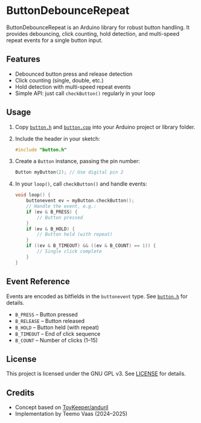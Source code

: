 # ButtonDebounceRepeat

ButtonDebounceRepeat is an Arduino library for robust button handling. It provides debouncing, click counting, hold detection, and multi-speed repeat events for a single button input.

## Features

- Debounced button press and release detection
- Click counting (single, double, etc.)
- Hold detection with multi-speed repeat events
- Simple API: just call `checkButton()` regularly in your loop

## Usage

1. Copy [`button.h`](button.h) and [`button.cpp`](button.cpp) into your Arduino project or library folder.
2. Include the header in your sketch:

    ````cpp
    #include "button.h"
    ````

3. Create a `Button` instance, passing the pin number:

    ````cpp
    Button myButton(2); // Use digital pin 2
    ````

4. In your `loop()`, call `checkButton()` and handle events:

    ````cpp
    void loop() {
        buttonevent ev = myButton.checkButton();
        // Handle the event, e.g.:
        if (ev & B_PRESS) {
            // Button pressed
        }
        if (ev & B_HOLD) {
            // Button held (with repeat)
        }
        if ((ev & B_TIMEOUT) && ((ev & B_COUNT) == 1)) {
            // Single click complete
        }
    }
    ````

## Event Reference

Events are encoded as bitfields in the `buttonevent` type. See [`button.h`](button.h) for details.

- `B_PRESS` – Button pressed
- `B_RELEASE` – Button released
- `B_HOLD` – Button held (with repeat)
- `B_TIMEOUT` – End of click sequence
- `B_COUNT` – Number of clicks (1–15)

## License

This project is licensed under the GNU GPL v3. See [LICENSE](LICENSE) for details.

## Credits

- Concept based on [ToyKeeper/anduril](https://github.com/ToyKeeper/anduril)
- Implementation by Teemo Vaas (2024–2025)